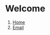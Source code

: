 # Welcome
1. <a href="https://rikzanfernanda.github.io/" target="_blank">Home</a>
2. <a href="https://rikzanfernanda.github.io/email-signature/index.html" target="_blank">Email